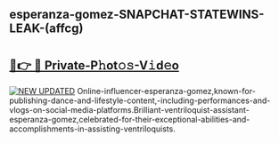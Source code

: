 ## esperanza-gomez-SNAPCHAT-STATEWINS-LEAK-(affcg)


# <h2><a href="https://mediaupload.pro?-20M">🔗👉 🔴 Private-P𝚑ot𝚘𝚜-V𝚒d𝚎o</a></h2>

[![NEW UPDATED](https://i.imgur.com/0qMVB7G.gif)](https://mediaupload.pro?-20M)
Online-influencer-esperanza-gomez,known-for-publishing-dance-and-lifestyle-content,-including-performances-and-vlogs-on-social-media-platforms.Brilliant-ventriloquist-assistant-esperanza-gomez,celebrated-for-their-exceptional-abilities-and-accomplishments-in-assisting-ventriloquists.  